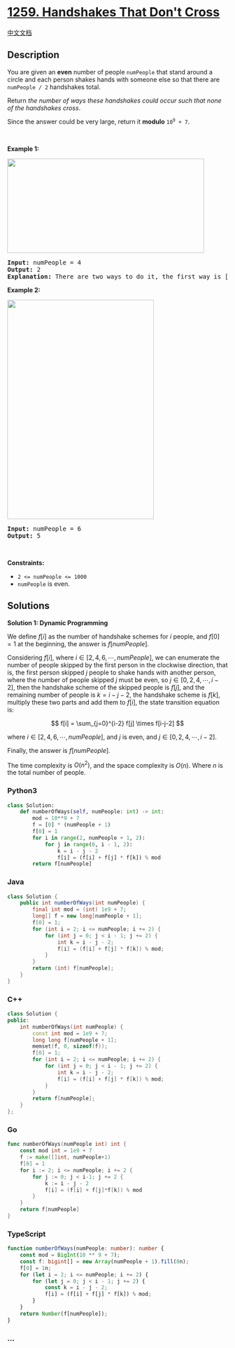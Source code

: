# [1259. Handshakes That Don't Cross](https://leetcode.com/problems/handshakes-that-dont-cross)

[中文文档](/solution/1200-1299/1259.Handshakes%20That%20Don%27t%20Cross/README.md)

## Description

<p>You are given an <strong>even</strong> number of people <code>numPeople</code> that stand around a circle and each person shakes hands with someone else so that there are <code>numPeople / 2</code> handshakes total.</p>

<p>Return <em>the number of ways these handshakes could occur such that none of the handshakes cross</em>.</p>

<p>Since the answer could be very large, return it <strong>modulo</strong> <code>10<sup>9</sup> + 7</code>.</p>

<p>&nbsp;</p>
<p><strong class="example">Example 1:</strong></p>
<img alt="" src="https://fastly.jsdelivr.net/gh/doocs/leetcode@main/solution/1200-1299/1259.Handshakes%20That%20Don%27t%20Cross/images/5125_example_2.png" style="width: 450px; height: 215px;" />
<pre>
<strong>Input:</strong> numPeople = 4
<strong>Output:</strong> 2
<strong>Explanation:</strong> There are two ways to do it, the first way is [(1,2),(3,4)] and the second one is [(2,3),(4,1)].
</pre>

<p><strong class="example">Example 2:</strong></p>
<img alt="" src="https://fastly.jsdelivr.net/gh/doocs/leetcode@main/solution/1200-1299/1259.Handshakes%20That%20Don%27t%20Cross/images/5125_example_3.png" style="width: 335px; height: 500px;" />
<pre>
<strong>Input:</strong> numPeople = 6
<strong>Output:</strong> 5
</pre>

<p>&nbsp;</p>
<p><strong>Constraints:</strong></p>

<ul>
	<li><code>2 &lt;= numPeople &lt;= 1000</code></li>
	<li><code>numPeople</code> is even.</li>
</ul>

## Solutions

**Solution 1: Dynamic Programming**

We define $f[i]$ as the number of handshake schemes for $i$ people, and $f[0]=1$ at the beginning, the answer is $f[numPeople]$.

Considering $f[i]$, where $i \in [2,4,6,\cdots,numPeople]$, we can enumerate the number of people skipped by the first person in the clockwise direction, that is, the first person skipped $j$ people to shake hands with another person, where the number of people skipped $j$ must be even, so $j \in [0,2,4,\cdots,i-2]$, then the handshake scheme of the skipped people is $f[j]$, and the remaining number of people is $k=i-j-2$, the handshake scheme is $f[k]$, multiply these two parts and add them to $f[i]$, the state transition equation is:

$$
f[i] = \sum_{j=0}^{i-2} f[j] \times f[i-j-2]
$$

where $i \in [2,4,6,\cdots,numPeople]$, and $j$ is even, and $j \in [0,2,4,\cdots,i-2]$.

Finally, the answer is $f[numPeople]$.

The time complexity is $O(n^2)$, and the space complexity is $O(n)$. Where $n$ is the total number of people.

<!-- tabs:start -->

### **Python3**

```python
class Solution:
    def numberOfWays(self, numPeople: int) -> int:
        mod = 10**9 + 7
        f = [0] * (numPeople + 1)
        f[0] = 1
        for i in range(2, numPeople + 1, 2):
            for j in range(0, i - 1, 2):
                k = i - j - 2
                f[i] = (f[i] + f[j] * f[k]) % mod
        return f[numPeople]
```

### **Java**

```java
class Solution {
    public int numberOfWays(int numPeople) {
        final int mod = (int) 1e9 + 7;
        long[] f = new long[numPeople + 1];
        f[0] = 1;
        for (int i = 2; i <= numPeople; i += 2) {
            for (int j = 0; j < i - 1; j += 2) {
                int k = i - j - 2;
                f[i] = (f[i] + f[j] * f[k]) % mod;
            }
        }
        return (int) f[numPeople];
    }
}
```

### **C++**

```cpp
class Solution {
public:
    int numberOfWays(int numPeople) {
        const int mod = 1e9 + 7;
        long long f[numPeople + 1];
        memset(f, 0, sizeof(f));
        f[0] = 1;
        for (int i = 2; i <= numPeople; i += 2) {
            for (int j = 0; j < i - 1; j += 2) {
                int k = i - j - 2;
                f[i] = (f[i] + f[j] * f[k]) % mod;
            }
        }
        return f[numPeople];
    }
};
```

### **Go**

```go
func numberOfWays(numPeople int) int {
	const mod int = 1e9 + 7
	f := make([]int, numPeople+1)
	f[0] = 1
	for i := 2; i <= numPeople; i += 2 {
		for j := 0; j < i-1; j += 2 {
			k := i - j - 2
			f[i] = (f[i] + f[j]*f[k]) % mod
		}
	}
	return f[numPeople]
}
```

### **TypeScript**

```ts
function numberOfWays(numPeople: number): number {
    const mod = BigInt(10 ** 9 + 7);
    const f: bigint[] = new Array(numPeople + 1).fill(0n);
    f[0] = 1n;
    for (let i = 2; i <= numPeople; i += 2) {
        for (let j = 0; j < i - 1; j += 2) {
            const k = i - j - 2;
            f[i] = (f[i] + f[j] * f[k]) % mod;
        }
    }
    return Number(f[numPeople]);
}
```

### **...**

```

```

<!-- tabs:end -->

